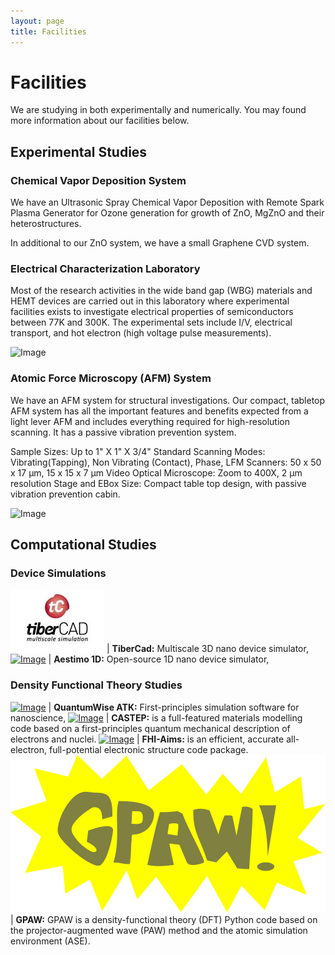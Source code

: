 ```yaml
---
layout: page
title: Facilities
---
```


# Facilities

We are studying in both experimentally and numerically. You may found more information about our facilities below.

## Experimental Studies

### Chemical Vapor Deposition System

We have an Ultrasonic Spray Chemical Vapor Deposition with Remote Spark Plasma Generator for Ozone generation for growth of ZnO, MgZnO and their heterostructures.

In additional to our ZnO system, we have a small Graphene CVD system.

### Electrical Characterization Laboratory

Most of the research activities in the wide band gap (WBG) materials and HEMT devices are carried out in this laboratory where experimental facilities exists to investigate electrical properties of semiconductors between 77K and 300K. The experimental sets include I/V, electrical transport, and hot electron (high voltage pulse measurements).

![Image](files/facilities.jpg)

### Atomic Force Microscopy (AFM) System

We have an AFM system for structural investigations. Our compact, tabletop AFM system has all the important features and benefits expected from a light lever AFM and includes everything required for high-resolution scanning. It has a passive vibration prevention system.

Sample Sizes:	Up to 1" X 1" X 3/4"
Standard Scanning Modes:	Vibrating(Tapping), Non Vibrating (Contact), Phase, LFM
Scanners:	50 x 50 x 17 µm, 15 x 15 x 7 µm
Video Optical Microscope:	Zoom to 400X, 2 µm resolution
Stage and EBox Size:	Compact table top design, with passive vibration prevention cabin.

![Image](files/afm.jpg)

## Computational Studies

### Device Simulations

[![Image](files/tibercad.jpg)](http://www.tiberlab.com/) | **TiberCad:** Multiscale 3D nano device simulator,
[![Image](files/aestimosmall.gif)](http://www.aestimosolver.org/) | **Aestimo 1D:** Open-source 1D nano device simulator,

### Density Functional Theory Studies

[![Image](files/quantumwise.jpg)](https://www.synopsys.com/silicon/quantumatk.html) | **QuantumWise ATK:** First-principles simulation software for nanoscience,
[![Image](files/castep.png)](http://www.castep.org/) | **CASTEP:** is a full-featured materials modelling code based on a first-principles quantum mechanical description of electrons and nuclei.
[![Image](files/fhiaims.png)]() | **FHI-Aims:** is an efficient, accurate all-electron, full-potential electronic structure code package.
[![Image](files/gpaw-logo.svg)]() | **GPAW:** GPAW is a density-functional theory (DFT) Python code based on the projector-augmented wave (PAW) method and the atomic simulation environment (ASE).
